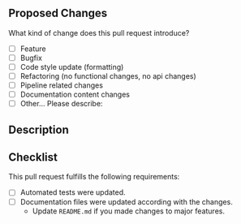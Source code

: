 ## Proposed Changes
What kind of change does this pull request introduce?   

[comment]:# (Please check the ones that apply.)

- [ ] Feature
- [ ] Bugfix
- [ ] Code style update (formatting)
- [ ] Refactoring (no functional changes, no api changes)
- [ ] Pipeline related changes
- [ ] Documentation content changes
- [ ] Other... Please describe:

## Description
[comment]:# (Please describe the changes that this PR introduces.)
[comment]:# (Screenshots are welcomed)

## Checklist
This pull request fulfills the following requirements:

[comment]:# (Please strikethrough  non-applicable items \(https://docs.microsoft.com/en-us/azure/devops/project/wiki/markdown-guidance?view=azure-devops#emphasis-bold-italics-strikethrough\))

- [ ] Automated tests were updated.
- [ ] Documentation files were updated according with the changes.
  - Update `README.md` if you made changes to major features.

[comment]:# (Please provide any additional information if necessary)
